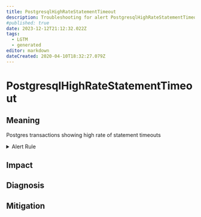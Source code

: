 ```yaml
---
title: PostgresqlHighRateStatementTimeout
description: Troubleshooting for alert PostgresqlHighRateStatementTimeout
#published: true
date: 2023-12-12T21:12:32.022Z
tags: 
  - LGTM
  - generated
editor: markdown
dateCreated: 2020-04-10T18:32:27.079Z
---
```


# PostgresqlHighRateStatementTimeout

## Meaning
[//]: # "Short paragraph that explains what the alert means"
Postgres transactions showing high rate of statement timeouts

<details>
  <summary>Alert Rule</summary>

{{% rule "postgresql/postgres-exporter.yml" "PostgresqlHighRateStatementTimeout" %}}

<!-- Rule when generated

```yaml
alert: PostgresqlHighRateStatementTimeout
expr: rate(postgresql_errors_total{type="statement_timeout"}[1m]) > 3
for: 0m
labels:
    severity: critical
annotations:
    summary: Postgresql high rate statement timeout (instance {{ $labels.instance }})
    description: |-
        Postgres transactions showing high rate of statement timeouts
          VALUE = {{ $value }}
          LABELS = {{ $labels }}
    runbook: https://github.com/srerun/prometheus-alerts/blob/main/content/runbooks/postgres-exporter/PostgresqlHighRateStatementTimeout.md

```

-->

</details>


## Impact
[//]: # "What could / will happen if the alert is not addressed"



## Diagnosis
[//]: # "Steps to take to identify the cause of the problem"



## Mitigation
[//]: # "The steps necessary to resolve the alert"
